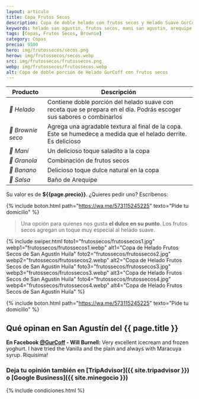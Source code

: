 ```yaml
---
layout: articulo
title: Copa Frutos Secos
description: Copa de doble helado con frutos secos y Helado Suave GurCoff
keywords: helado san agustin, frutos secos, mani san agustin, arequipe san agustin, cereales san agustin
tags: [Copas, Frutos Secos, Brownie]
category: Copas
precio: 9500
hero: img/frutossecos/secos.png
herow: img/frutossecos/secos.webp
src: img/frutossecos/frutossecos.png
webp: img/frutossecos/frutossecos.webp
alt: Copa de doble porción de Helado GurCoff con frutos secos
---
```

| Producto | Descripción |
| ----------- | ------ |
| *🍦 Helado* | Contiene doble porción del helado suave con receta que se prepara en el día. Podrás escoger sus sabores o combinarlos |
| *🥮 Brownie seco* | Agrega una agradable textura al final de la copa. Este se humedece a medida que el helado derrite. Es delicioso |
| *🥜 Maní* | Un delicioso toque saladito a la copa |
| *🥠 Granola* | Combinación de frutos secos |
| *🍌 Banano* | Delicioso toque dulce natural en la copa |
| *🍯 Salsa* | Baño de Arequipe |

Su valor es de **${{page.precio}}**. ¿Quieres pedir uno? Escríbenos:

{% include boton.html path="https://wa.me/573115245225" texto="Pide tu domicilio" %}

>Una opción para quienes nos gusta **el dulce en su punto**. Los frutos secos agregan un toque muy especial al helado suave.

<!-- Swiper -->
{% include swiper.html foto1="frutossecos/frutossecos1.jpg" webp1="frutossecos/frutossecos1.webp" alt1="Copa de Helado Frutos Secos de San Agustín Huila" foto2="frutossecos/frutossecos2.jpg" webp2="frutossecos/frutossecos2.webp" alt2="Copa de Helado Frutos Secos de San Agustín Huila" foto3="frutossecos/frutossecos3.jpg" webp3="frutossecos/frutossecos3.webp" alt3="Copa de Helado Frutos Secos de San Agustín Huila" foto4="frutossecos/frutossecos4.jpg" webp4="frutossecos/frutossecos4.webp" alt4="Copa de Helado Frutos Secos de San Agustín Huila" %}

{% include boton.html path="https://wa.me/573115245225" texto="Pide tu domicilio" %}

## Qué opinan en San Agustín del {{ page.title }}

**En Facebook [@GurCoff]({{site.facebook}}) - Will Burnell:** Very excellent icecream and frozen yoghurt. I have tried the Vanilla and the plain and always with Maracuya syrup. Riquisima!

### Deja tu opinión también en [TripAdvisor]({{ site.tripadvisor }}) o [Google Business]({{ site.minegocio }})

{% include condiciones.html %}
